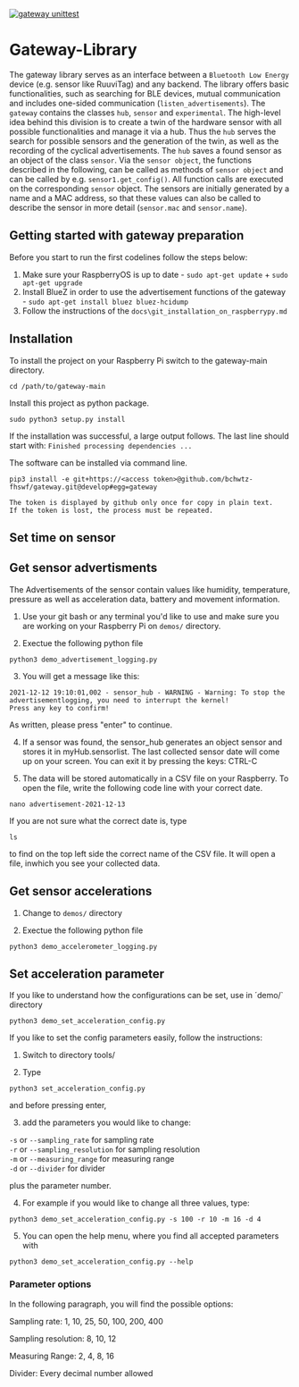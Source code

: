 [![gateway unittest](https://github.com/bchwtz-fhswf/gateway/actions/workflows/gateway_unittest.yml/badge.svg?branch=main)](https://github.com/bchwtz-fhswf/gateway/actions/workflows/gateway_unittest.yml)

# Gateway-Library

The gateway library serves as an interface between a `Bluetooth Low Energy` device (e.g. sensor like RuuviTag) and any backend. The library offers basic functionalities, such as searching for BLE devices, mutual communication and includes one-sided communication (`listen_advertisements`). The `gateway` contains the classes `hub`, `sensor` and `experimental`. The high-level idea behind this division is to create a twin of the hardware sensor with all possible functionalities and manage it via a hub. Thus the `hub` serves the search for possible sensors and the generation of the twin, as well as the recording of the cyclical advertisements. The `hub` saves a found sensor as an object of the class `sensor`. Via the `sensor object`, the functions described in the following, can be called as methods of `sensor object` and can be called by e.g. `sensor1.get_config()`.
All function calls are executed on the corresponding `sensor` object. The sensors are initially generated by a name and a MAC address, so that these values can also be called to describe the sensor in more detail (`sensor.mac` and `sensor.name`).


## Getting started with gateway preparation

Before you start to run the first codelines follow the steps below:
  1. Make sure your RaspberryOS is up to date
    - `sudo apt-get update` + `sudo apt-get upgrade`
  2. Install BlueZ in order to use the advertisement functions of the gateway
    - `sudo apt-get install bluez bluez-hcidump`
  3. Follow the instructions of the `docs\git_installation_on_raspberrypy.md`

## Installation

To install the project on your Raspberry Pi switch to the gateway-main directory.

`cd /path/to/gateway-main`

Install this project as python package.

`sudo python3 setup.py install`

If the installation was successful, a large output follows. The last line should start with: 
`Finished processing dependencies ...`

The software can be installed via command line.

```{code-block} python
pip3 install -e git+https://<access token>@github.com/bchwtz-fhswf/gateway.git@develop#egg=gateway
```
```{admonition} Note
The token is displayed by github only once for copy in plain text.
If the token is lost, the process must be repeated.
```
## Set time on sensor


## Get sensor advertisments
The Advertisements of the sensor contain values like humidity, temperature, pressure as well as acceleration data, battery and movement information. 

1. Use your git bash or any terminal you'd like to use and make sure you are working on your Raspberry Pi on `demos/` directory. 

2. Exectue the following python file

`python3 demo_advertisement_logging.py`

3. You will get a message like this:
```2021-12-12 19:10:00,523 - SensorGatewayBleak - WARNING - Abort workloop task via timeout()!
2021-12-12 19:10:01,002 - sensor_hub - WARNING - Warning: To stop the advertisementlogging, you need to interrupt the kernel!
Press any key to confirm!
```
  As written, please press "enter" to continue. 

4. If a sensor was found, the sensor_hub generates an object sensor and stores it in myHub.sensorlist. The last collected sensor date will come up on your screen. You can exit it by pressing the keys: CTRL-C

5. The data will be stored automatically in a CSV file on your Raspberry. To open the file, write the following code line with your correct date.

`nano advertisement-2021-12-13`

If you are not sure what the correct date is, type

`ls`

to find on the top left side the correct name of the CSV file.
It will open a file, inwhich you see your collected data. 


## Get sensor accelerations

1. Change to `demos/` directory

2. Exectue the following python file

`python3 demo_accelerometer_logging.py`


## Set acceleration parameter

If you like to understand how the configurations can be set, use in ´demo/` directory 

`python3 demo_set_acceleration_config.py`

If you like to set the config parameters easily, follow the instructions:

1. Switch to directory tools/

2. Type 

`python3 set_acceleration_config.py`

and before pressing enter, 

3. add the parameters you would like to change:

`-s` or `--sampling_rate` for sampling rate  
`-r` or `--sampling_resolution` for sampling resolution  
`-m` or `--measuring_range` for measuring range  
`-d` or `--divider` for divider  

plus the parameter number. 

4. For example if you would like to change all three values, type:

`python3 demo_set_acceleration_config.py -s 100 -r 10 -m 16 -d 4`

5. You can open the help menu, where you find all accepted parameters with

`python3 demo_set_acceleration_config.py --help`

### Parameter options

In the following paragraph, you will find the possible options:

Sampling rate: 1, 10, 25, 50, 100, 200, 400

Sampling resolution: 8, 10, 12
  
Measuring Range: 2, 4, 8, 16

Divider: Every decimal number allowed
